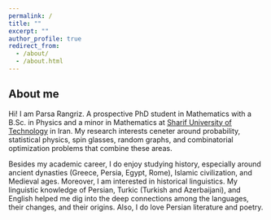 ```yaml
---
permalink: /
title: ""
excerpt: ""
author_profile: true
redirect_from: 
  - /about/
  - /about.html
---
```

## About me
Hi! I am Parsa Rangriz. A prospective PhD student in Mathematics with a B.Sc. in Physics and a minor in Mathematics at [Sharif University of Technology](https://en.sharif.edu) in Iran. My research interests ceneter around probability, statistical physics, spin glasses, random graphs, and combinatorial optimization problems that combine these areas.

Besides my academic career, I do enjoy studying history, especially around ancient dynasties (Greece, Persia, Egypt, Rome), Islamic civilization, and Medieval ages. Moreover, I am interested in historical linguistics. My linguistic knowledge of Persian, Turkic (Turkish and Azerbaijani), and English helped me dig into the deep connections among the languages, their changes, and their origins. Also, I do love Persian literature and poetry.
